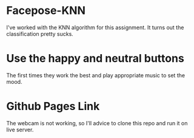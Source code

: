 # Facepose-KNN
I've worked with the KNN algorithm for this assignment. It turns out the classification pretty sucks.

# Use the happy and neutral buttons
The first times they work the best and play appropriate music to set the mood. 

# Github Pages Link
The webcam is not working, so I'll advice to clone this repo and run it on live server.
